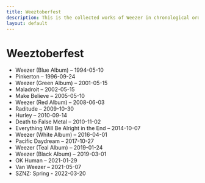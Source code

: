 ```yaml
---
title: Weeztoberfest
description: This is the collected works of Weezer in chronological order.
layout: default
---
```


# Weeztoberfest

- Weezer (Blue Album) – 1994-05-10
- Pinkerton – 1996-09-24
- Weezer (Green Album) – 2001-05-15
- Maladroit – 2002-05-15
- Make Believe – 2005-05-10
- Weezer (Red Album) – 2008-06-03
- Raditude – 2009-10-30
- Hurley – 2010-09-14
- Death to False Metal – 2010-11-02
- Everything Will Be Alright in the End – 2014-10-07
- Weezer (White Album) – 2016-04-01
- Pacific Daydream – 2017-10-27
- Weezer (Teal Album) – 2019-01-24
- Weezer (Black Album) – 2019-03-01
- OK Human – 2021-01-29
- Van Weezer – 2021-05-07
- SZNZ: Spring - 2022-03-20
